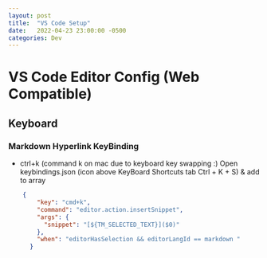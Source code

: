 ```yaml
---
layout: post
title:  "VS Code Setup"
date:   2022-04-23 23:00:00 -0500
categories: Dev
---
```


# VS Code Editor Config (Web Compatible)

## Keyboard

### Markdown Hyperlink KeyBinding
- ctrl+k (command k on mac due to keyboard key swapping :\)
Open keybindings.json (icon above KeyBoard Shortcuts tab Ctrl + K + S)  & add to array
```json
    {
        "key": "cmd+k",
        "command": "editor.action.insertSnippet",
        "args": {
          "snippet": "[${TM_SELECTED_TEXT}]($0)"
        },
        "when": "editorHasSelection && editorLangId == markdown "
      }
```